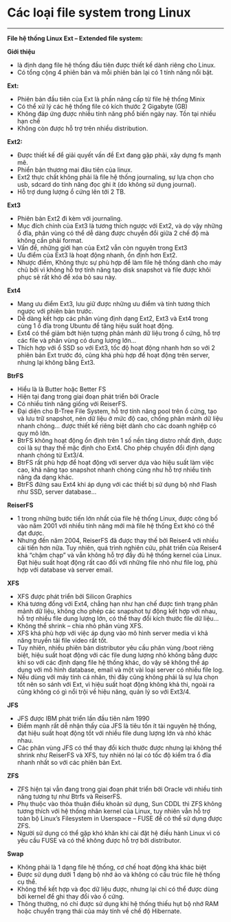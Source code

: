 # Các loại file system trong Linux
___
**File hệ thống Linux Ext – Extended file system:**

**Giới thiệu**
- là định dạng file hệ thống đầu tiên được thiết kế dành riêng cho Linux.
- Có tổng cộng 4 phiên bản và mỗi phiên bản lại có 1 tính năng nổi bật.

**Ext:**
- Phiên bản đầu tiên của Ext là phần nâng cấp từ file hệ thống Minix
- Có thể xử lý các hệ thống file có kích thước 2 Gigabyte (GB)
- Không đáp ứng được nhiều tính năng phổ biến ngày nay. Tồn tại nhiều hạn chế
- Không còn được hỗ trợ trên nhiều distribution.

**Ext2:**
- Được thiết kế để giải quyết vấn đề Ext đang gặp phải, xây dựng fs mạnh mẽ.
- Phiển bản thương mai đâu tiên của linux.
- Ext2 thực chất không phải là file hệ thống journaling, sự lựa chọn cho usb, sdcard do tính năng đọc ghi ít (do không sử dụng journal).
- Hỗ trợ dung lượng ổ cứng lên tới 2 TB.

**Ext3**
- Phiên bản Ext2 đi kèm với journaling.
- Mục đích chính của Ext3 là tương thích ngược với Ext2, và do vậy những ổ đĩa, phân vùng có thể dễ dàng được chuyển đổi giữa 2 chế độ mà không cần phải format.
- Vấn đề, những giới hạn của Ext2 vẫn còn nguyên trong Ext3
- Ưu điểm của Ext3 là hoạt động nhanh, ổn định hơn Ext2.
- Nhược điểm, Không thực sự phù hợp để làm file hệ thống dành cho máy chủ bởi vì không hỗ trợ tính năng tạo disk snapshot và file được khôi phục sẽ rất khó để xóa bỏ sau này.

**Ext4**
- Mang ưu điểm Ext3, lưu giữ được những ưu điểm và tính tương thích ngược với phiên bản trước.
- Dễ dàng kết hợp các phân vùng định dạng Ext2, Ext3 và Ext4 trong cùng 1 ổ đĩa trong Ubuntu để tăng hiệu suất hoạt động.
- Ext4 có thể giảm bớt hiện tượng phân mảnh dữ liệu trong ổ cứng, hỗ trợ các file và phân vùng có dung lượng lớn...
- Thích hợp với ổ SSD so với Ext3, tốc độ hoạt động nhanh hơn so với 2 phiên bản Ext trước đó, cũng khá phù hợp để hoạt động trên server, nhưng lại không bằng Ext3.

**BtrFS**
- Hiểu là là Butter hoặc Better FS
- Hiện tại đang trong giai đoạn phát triển bởi Oracle
- Có nhiều tính năng giống với ReiserFS.
- Đại diện cho B-Tree File System, hỗ trợ tính năng pool trên ổ cứng, tạo và lưu trữ snapshot, nén dữ liệu ở mức độ cao, chống phân mảnh dữ liệu nhanh chóng... được thiết kế riêng biệt dành cho các doanh nghiệp có quy mô lớn.
- BtrFS không hoạt động ổn định trên 1 số nền tảng distro nhất định, được coi là sự thay thế mặc định cho Ext4. Cho phép chuyển đổi định dạng nhanh chóng từ Ext3/4.
- BtrFS rất phù hợp để hoạt động với server dựa vào hiệu suất làm việc cao, khả năng tạo snapshot nhanh chóng cũng như hỗ trợ nhiều tính năng đa dạng khác.
- BtrFS đứng sau Ext4 khi áp dụng với các thiết bị sử dụng bộ nhớ Flash như SSD, server database...

**ReiserFS**
- 1 trong những bước tiến lớn nhất của file hệ thống Linux, được công bố vào năm 2001 với nhiều tính năng mới mà file hệ thống Ext khó có thể đạt được.
- Nhưng đến năm 2004, ReiserFS đã được thay thế bởi Reiser4 với nhiều cải tiến hơn nữa. Tuy nhiên, quá trình nghiên cứu, phát triển của Reiser4 khá “chậm chạp” và vẫn không hỗ trợ đầy đủ hệ thống kernel của Linux. Đạt hiệu suất hoạt động rất cao đối với những file nhỏ như file log, phù hợp với database và server email.

**XFS**
- XFS được phát triển bởi Silicon Graphics
- Khá tương đồng với Ext4, chẳng hạn như hạn chế được tình trạng phân mảnh dữ liệu, không cho phép các snapshot tự động kết hợp với nhau, hỗ trợ nhiều file dung lượng lớn, có thể thay đổi kích thước file dữ liệu...
- Không thể shrink – chia nhỏ phân vùng XFS.
- XFS khá phù hợp với việc áp dụng vào mô hình server media vì khả năng truyền tải file video rất tốt.
- Tuy nhiên, nhiều phiên bản distributor yêu cầu phân vùng /boot riêng biệt, hiệu suất hoạt động với các file dung lượng nhỏ không bằng được khi so với các định dạng file hệ thống khác, do vậy sẽ không thể áp dụng với mô hình database, email và một vài loại server có nhiều file log.
- Nếu dùng với máy tính cá nhân, thì đây cũng không phải là sự lựa chọn tốt nên so sánh với Ext, vì hiệu suất hoạt động không khả thi, ngoài ra cũng không có gì nổi trội về hiệu năng, quản lý so với Ext3/4.

**JFS**
- JFS được IBM phát triển lần đầu tiên năm 1990
- Điểm mạnh rất dễ nhận thấy của JFS là tiêu tốn ít tài nguyên hệ thống, đạt hiệu suất hoạt động tốt với nhiều file dung lượng lớn và nhỏ khác nhau.
- Các phân vùng JFS có thể thay đổi kích thước được nhưng lại không thể shrink như ReiserFS và XFS, tuy nhiên nó lại có tốc độ kiểm tra ổ đĩa nhanh nhất so với các phiên bản Ext.

**ZFS**
- ZFS hiện tại vẫn đang trong giai đoạn phát triển bởi Oracle với nhiều tính năng tương tự như Btrfs và ReiserFS.
- Phụ thuộc vào thỏa thuận điều khoản sử dụng, Sun CDDL thì ZFS không tương thích với hệ thống nhân kernel của Linux, tuy nhiên vẫn hỗ trợ toàn bộ Linux’s Filesystem in Userspace – FUSE để có thể sử dụng được ZFS.
- Người sử dụng có thể gặp khó khăn khi cài đặt hệ điều hành Linux vì có yêu cầu FUSE và có thể không được hỗ trợ bởi distributor.

**Swap**
- Không phải là 1 dạng file hệ thống, cơ chế hoạt động khá khác biệt
- Được sử dụng dưới 1 dạng bộ nhớ ảo và không có cấu trúc file hệ thống cụ thể.
- Không thể kết hợp và đọc dữ liệu được, nhưng lại chỉ có thể được dùng bởi kernel để ghi thay đổi vào ổ cứng.
- Thông thường, nó chỉ được sử dụng khi hệ thống thiếu hụt bộ nhớ RAM hoặc chuyển trạng thái của máy tính về chế độ Hibernate.
